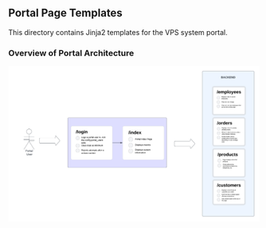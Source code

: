 ## Portal Page Templates

This directory contains Jinja2 templates for the VPS system portal.

### Overview of Portal Architecture

![portal-arch](../etc/portal-diagram.png)

